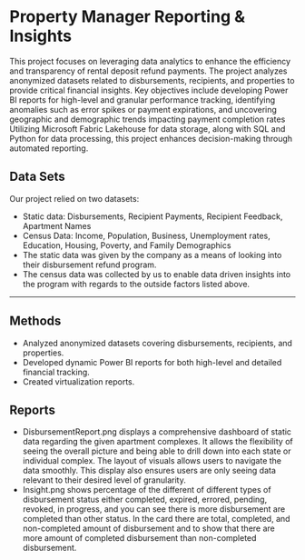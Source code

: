 # Property Manager Reporting & Insights

This project focuses on leveraging data analytics to enhance the efficiency and transparency of rental deposit refund payments. The project analyzes anonymized datasets related to disbursements, recipients, and properties to provide critical financial insights. Key objectives include developing Power BI reports for high-level and granular performance tracking, identifying anomalies such as error spikes or payment expirations, and uncovering geographic and demographic trends impacting payment completion rates Utilizing Microsoft Fabric Lakehouse for data storage, along with SQL and Python for data processing, this project enhances decision-making through automated reporting.

## Data Sets
Our project relied on two datasets: 

- Static data: Disbursements, Recipient Payments, Recipient Feedback, Apartment Names​
- Census Data: Income, Population, Business, Unemployment rates, Education, Housing, Poverty, and Family Demographics ​
- The static data was given by the company as a means of looking into their disbursement refund program. ​
- The census data was collected by us to enable data driven insights into the program with regards to the outside factors listed above. 

---

## Methods

- Analyzed anonymized datasets covering disbursements, recipients, and properties.​
- Developed dynamic Power BI reports for both high-level and detailed financial tracking.​
- Created virtualization reports.

## Reports
- DisbursementReport.png displays a comprehensive dashboard of static data regarding the given apartment complexes. It allows the flexibility of seeing the overall picture and being able to drill down into each state or individual complex. The layout of visuals allows users to navigate the data smoothly. This display also ensures users are only seeing data relevant to their desired level of granularity.
- Insight.png shows percentage of the different of different types of disbursement status either completed, expired, errored, pending, revoked, in progress, and you can see there is more disbursement are completed than other status. In the card there are total, completed, and non-completed amount  of disbursement and to show that there are more amount of completed disbursement than non-completed disbursement. 
